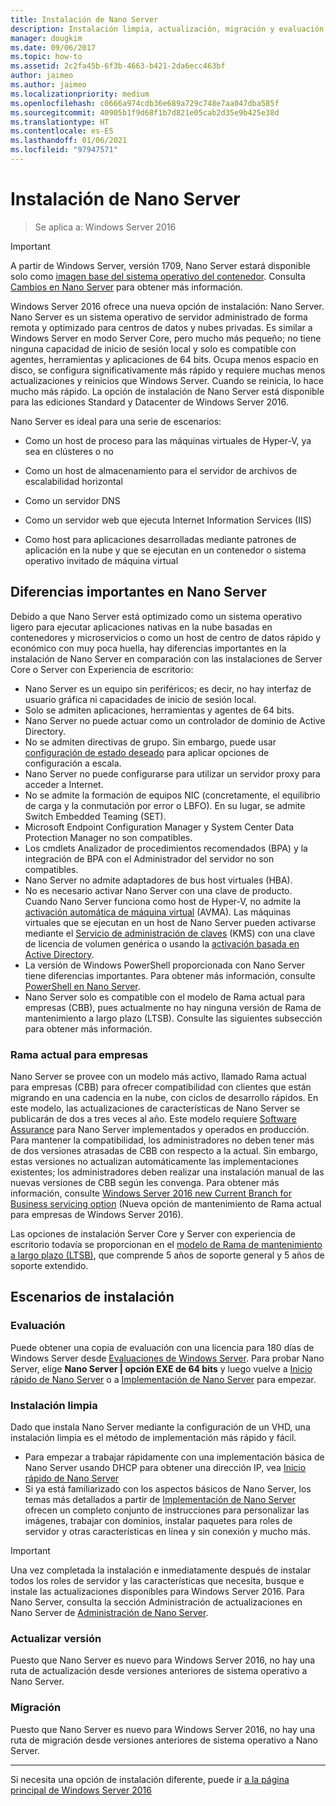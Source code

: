 ```yaml
---
title: Instalación de Nano Server
description: Instalación limpia, actualización, migración y evaluación de Nano Server
manager: dougkim
ms.date: 09/06/2017
ms.topic: how-to
ms.assetid: 2c2fa45b-6f3b-4663-b421-2da6ecc463bf
author: jaimeo
ms.author: jaimeo
ms.localizationpriority: medium
ms.openlocfilehash: c0666a974cdb36e689a729c748e7aa047dba585f
ms.sourcegitcommit: 40905b1f9d68f1b7d821e05cab2d35e9b425e38d
ms.translationtype: HT
ms.contentlocale: es-ES
ms.lasthandoff: 01/06/2021
ms.locfileid: "97947571"
---
```

# <a name="install-nano-server"></a>Instalación de Nano Server

>Se aplica a: Windows Server 2016

> [!IMPORTANT]
> A partir de Windows Server, versión 1709, Nano Server estará disponible solo como [imagen base del sistema operativo del contenedor](/virtualization/windowscontainers/quick-start/using-insider-container-images#install-base-container-image). Consulta [Cambios en Nano Server](nano-in-semi-annual-channel.md) para obtener más información.

Windows Server 2016 ofrece una nueva opción de instalación: Nano Server. Nano Server es un sistema operativo de servidor administrado de forma remota y optimizado para centros de datos y nubes privadas. Es similar a Windows Server en modo Server Core, pero mucho más pequeño; no tiene ninguna capacidad de inicio de sesión local y solo es compatible con agentes, herramientas y aplicaciones de 64 bits. Ocupa menos espacio en disco, se configura significativamente más rápido y requiere muchas menos actualizaciones y reinicios que Windows Server. Cuando se reinicia, lo hace mucho más rápido. La opción de instalación de Nano Server está disponible para las ediciones Standard y Datacenter de Windows Server 2016.

Nano Server es ideal para una serie de escenarios:

-   Como un host de proceso para las máquinas virtuales de Hyper-V, ya sea en clústeres o no

-   Como un host de almacenamiento para el servidor de archivos de escalabilidad horizontal

-   Como un servidor DNS

-   Como un servidor web que ejecuta Internet Information Services (IIS)

-   Como host para aplicaciones desarrolladas mediante patrones de aplicación en la nube y que se ejecutan en un contenedor o sistema operativo invitado de máquina virtual

## <a name="important-differences-in-nano-server"></a>Diferencias importantes en Nano Server

Debido a que Nano Server está optimizado como un sistema operativo ligero para ejecutar aplicaciones nativas en la nube basadas en contenedores y microservicios o como un host de centro de datos rápido y económico con muy poca huella, hay diferencias importantes en la instalación de Nano Server en comparación con las instalaciones de Server Core o Server con Experiencia de escritorio:

- Nano Server es un equipo sin periféricos; es decir, no hay interfaz de usuario gráfica ni capacidades de inicio de sesión local.
- Solo se admiten aplicaciones, herramientas y agentes de 64 bits.
- Nano Server no puede actuar como un controlador de dominio de Active Directory.
- No se admiten directivas de grupo. Sin embargo, puede usar [configuración de estado deseado](/previous-versions/dn387184(v=vs.85)) para aplicar opciones de configuración a escala.
- Nano Server no puede configurarse para utilizar un servidor proxy para acceder a Internet.
- No se admite la formación de equipos NIC (concretamente, el equilibrio de carga y la conmutación por error o LBFO). En su lugar, se admite Switch Embedded Teaming (SET).
- Microsoft Endpoint Configuration Manager y System Center Data Protection Manager no son compatibles.
- Los cmdlets Analizador de procedimientos recomendados (BPA) y la integración de BPA con el Administrador del servidor no son compatibles.
- Nano Server no admite adaptadores de bus host virtuales (HBA).
- No es necesario activar Nano Server con una clave de producto. Cuando Nano Server funciona como host de Hyper-V, no admite la [activación automática de máquina virtual](/previous-versions/windows/it-pro/windows-server-2012-R2-and-2012/dn303421(v=ws.11)) (AVMA). Las máquinas virtuales que se ejecutan en un host de Nano Server pueden activarse mediante el [Servicio de administración de claves](/previous-versions/windows/it-pro/windows-server-2012-R2-and-2012/jj612867(v=ws.11)) (KMS) con una clave de licencia de volumen genérica o usando la [activación basada en Active Directory](/previous-versions/windows/it-pro/windows-server-2012-R2-and-2012/dn502534(v=ws.11)).
- La versión de Windows PowerShell proporcionada con Nano Server tiene diferencias importantes. Para obtener más información, consulte [PowerShell en Nano Server](PowerShell-on-Nano-Server.md).
- Nano Server solo es compatible con el modelo de Rama actual para empresas (CBB), pues actualmente no hay ninguna versión de Rama de mantenimiento a largo plazo (LTSB). Consulte las siguientes subsección para obtener más información.

### <a name="current-branch-for-business"></a>Rama actual para empresas
Nano Server se provee con un modelo más activo, llamado Rama actual para empresas (CBB) para ofrecer compatibilidad con clientes que están migrando en una cadencia en la nube, con ciclos de desarrollo rápidos. En este modelo, las actualizaciones de características de Nano Server se publicarán de dos a tres veces al año. Este modelo requiere [Software Assurance](https://www.microsoft.com/licensing/licensing-programs/software-assurance-default.aspx) para Nano Server implementados y operados en producción. Para mantener la compatibilidad, los administradores no deben tener más de dos versiones atrasadas de CBB con respecto a la actual. Sin embargo, estas versiones no actualizan automáticamente las implementaciones existentes; los administradores deben realizar una instalación manual de las nuevas versiones de CBB según les convenga. Para obtener más información, consulte [Windows Server 2016 new Current Branch for Business servicing option](https://cloudblogs.microsoft.com/windowsserver/2016/07/12/windows-server-2016-new-current-branch-for-business-servicing-option/) (Nueva opción de mantenimiento de Rama actual para empresas de Windows Server 2016).

Las opciones de instalación Server Core y Server con experiencia de escritorio todavía se proporcionan en el [modelo de Rama de mantenimiento a largo plazo (LTSB)](https://support.microsoft.com/lifecycle#gp%2Fgp_msl_policy), que comprende 5 años de soporte general y 5 años de soporte extendido.

## <a name="installation-scenarios"></a>Escenarios de instalación

### <a name="evaluation"></a>Evaluación
Puede obtener una copia de evaluación con una licencia para 180 días de Windows Server desde [Evaluaciones de Windows Server](https://www.microsoft.com/evalcenter/evaluate-windows-server-2016). Para probar Nano Server, elige **Nano Server | opción EXE de 64 bits** y luego vuelve a [Inicio rápido de Nano Server](Nano-Server-Quick-Start.md) o a [Implementación de Nano Server](Deploy-Nano-Server.md) para empezar.

### <a name="clean-installation"></a>Instalación limpia
Dado que instala Nano Server mediante la configuración de un VHD, una instalación limpia es el método de implementación más rápido y fácil.

- Para empezar a trabajar rápidamente con una implementación básica de Nano Server usando DHCP para obtener una dirección IP, vea [Inicio rápido de Nano Server](Nano-Server-Quick-Start.md)
- Si ya está familiarizado con los aspectos básicos de Nano Server, los temas más detallados a partir de [Implementación de Nano Server](Deploy-Nano-Server.md) ofrecen un completo conjunto de instrucciones para personalizar las imágenes, trabajar con dominios, instalar paquetes para roles de servidor y otras características en línea y sin conexión y mucho más.

> [!IMPORTANT]
> Una vez completada la instalación e inmediatamente después de instalar todos los roles de servidor y las características que necesita, busque e instale las actualizaciones disponibles para Windows Server 2016. Para Nano Server, consulta la sección Administración de actualizaciones en Nano Server de [Administración de Nano Server](Manage-Nano-Server.md).

### <a name="upgrade"></a>Actualizar versión
Puesto que Nano Server es nuevo para Windows Server 2016, no hay una ruta de actualización desde versiones anteriores de sistema operativo a Nano Server.

### <a name="migration"></a>Migración
Puesto que Nano Server es nuevo para Windows Server 2016, no hay una ruta de migración desde versiones anteriores de sistema operativo a Nano Server.

-------------------------------------
Si necesita una opción de instalación diferente, puede ir [a la página principal de Windows Server 2016](../index.yml)